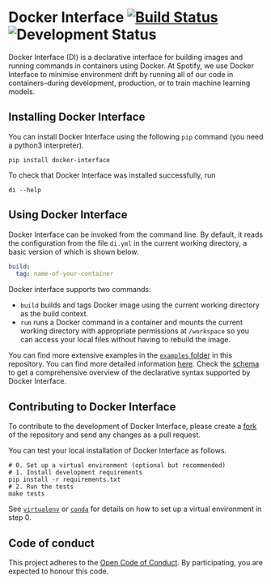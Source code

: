 # Docker Interface [![Build Status](https://travis-ci.org/spotify/docker_interface.svg?branch=master)](https://travis-ci.org/spotify/docker_interface) ![Development Status](https://img.shields.io/badge/status-beta-orange.svg)

Docker Interface (DI) is a declarative interface for building images and running commands in containers using Docker. At Spotify, we use Docker Interface to minimise environment drift by running all of our code in containers–during development, production, or to train machine learning models.

## Installing Docker Interface

You can install Docker Interface using the following `pip` command (you need a python3 interpreter).

```
pip install docker-interface
```

To check that Docker Interface was installed successfully, run
```
di --help
```

## Using Docker Interface

Docker Interface can be invoked from the command line. By default, it reads the configuration from the file `di.yml` in the current working directory, a basic version of which is shown below.

```yaml
build:
  tag: name-of-your-container
```

Docker interface supports two commands:

* `build` builds and tags Docker image using the current working directory as the build context.
* `run` runs a Docker command in a container and mounts the current working directory with appropriate permissions at `/workspace` so you can access your local files without having to rebuild the image.

You can find more extensive examples in the [`examples` folder](https://github.com/spotify/docker_interface/tree/master/examples) in this repository. You can find more detailed information [here](http://docker-interface.readthedocs.io/en/latest/). Check the [schema](http://docker-interface.readthedocs.io/en/latest/schema.html) to get a comprehensive overview of the declarative syntax supported by Docker Interface.

## Contributing to Docker Interface

To contribute to the development of Docker Interface, please create a [fork](https://help.github.com/articles/fork-a-repo/) of the repository and send any changes as a pull request.

You can test your local installation of Docker Interface as follows.

```
# 0. Set up a virtual environment (optional but recommended)
# 1. Install development requirements
pip install -r requirements.txt
# 2. Run the tests
make tests
```

See [`virtualenv`](https://virtualenv.pypa.io/en/stable/) or [`conda`](https://conda.io/docs/) for details on how to set up a virtual environment in step 0.

## Code of conduct

This project adheres to the [Open Code of Conduct](https://github.com/spotify/code-of-conduct/blob/master/code-of-conduct.md). By participating, you are expected to honour this code.
